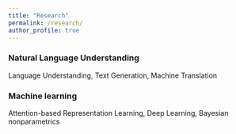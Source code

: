 ```yaml
---
title: "Research"
permalink: /research/
author_profile: true
---
```


### Natural Language Understanding
Language Understanding, Text Generation, Machine Translation

### Machine learning
 Attention-based Representation Learning, Deep Learning, Bayesian nonparametrics